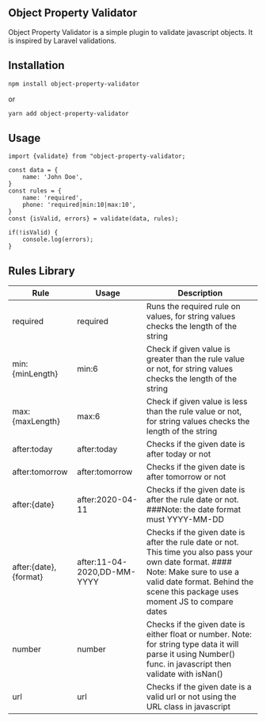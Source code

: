 ## Object Property Validator
Object Property Validator is a simple plugin to validate javascript objects. It is inspired by Laravel validations.

## Installation
```bash
npm install object-property-validator
```
or
```bash
yarn add object-property-validator
```

## Usage
```node
import {validate} from "object-property-validator;

const data = {
    name: 'John Doe',
}
const rules = {
    name: 'required',
    phone: 'required|min:10|max:10',
}
const {isValid, errors} = validate(data, rules);

if(!isValid) {
    console.log(errors);
}
```

## Rules Library
| Rule | Usage | Description |
| --- | --- | --- |
| required | required | Runs the required rule on values, for string values checks the length of the string |
| min:{minLength} | min:6 | Check if given value is greater than the rule value or not, for string values checks the length of the string |
| max:{maxLength} | max:6 | Check if given value is less than the rule value or not, for string values checks the length of the string |
| after:today | after:today | Checks if the given date is after today or not |
| after:tomorrow | after:tomorrow | Checks if the given date is after tomorrow or not |
| after:{date} | after:2020-04-11 | Checks if the given date is after the rule date or not. ###Note: the date format must YYYY-MM-DD |
| after:{date},{format} | after:11-04-2020,DD-MM-YYYY | Checks if the given date is after the rule date or not. This time you also pass your own date format. #### Note: Make sure to use a valid date format. Behind the scene this package uses moment JS to compare dates |
| number | number | Checks if the given date is either float or number. Note: for string type data it will parse it using Number() func. in javascript then validate with isNan() |
| url | url | Checks if the given date is a valid url or not using the URL class in javascript |
